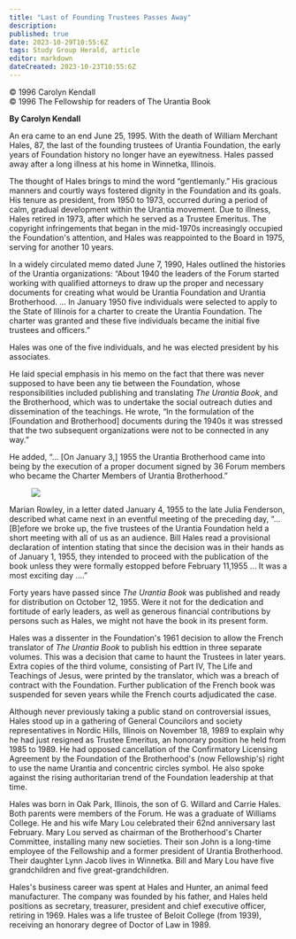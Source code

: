 ```yaml
---
title: "Last of Founding Trustees Passes Away"
description: 
published: true
date: 2023-10-29T10:55:6Z
tags: Study Group Herald, article
editor: markdown
dateCreated: 2023-10-23T10:55:6Z
---
```


<p class="v-card v-sheet theme--light gray lighten-3 px-2">© 1996 Carolyn Kendall<br>© 1996 The Fellowship for readers of The Urantia Book</p>

**By Carolyn Kendall**

An era came to an end June 25, 1995. With the death of William Merchant Hales, 87, the last of the founding trustees of Urantia Foundation, the early years of Foundation history no longer have an eyewitness. Hales passed away after a long illness at his home in Winnetka, Illinois.

The thought of Hales brings to mind the word “gentlemanly.” His gracious manners and courtly ways fostered dignity in the Foundation and its goals. His tenure as president, from 1950 to 1973, occurred during a period of calm, gradual development within the Urantia movement. Due to illness, Hales retired in 1973, after which he served as a Trustee Emeritus. The copyright infringements that began in the mid-1970s increasingly occupied the Foundation's attention, and Hales was reappointed to the Board in 1975, serving for another 10 years.

In a widely circulated memo dated June 7, 1990, Hales outlined the histories of the Urantia organizations: “About 1940 the leaders of the Forum started working with qualified attorneys to draw up the proper and necessary documents for creating what would be Urantia Foundation and Urantia Brotherhood. ... In January 1950 five individuals were selected to apply to the State of Illinois for a charter to create the Urantia Foundation. The charter was granted and these five individuals became the initial five trustees and officers.”

Hales was one of the five individuals, and he was elected president by his associates.

He laid special emphasis in his memo on the fact that there was never supposed to have been any tie between the Foundation, whose responsibilities included publishing and translating _The Urantia Book_, and the Brotherhood, which was to undertake the social outreach duties and dissemination of the teachings. He wrote, “In the formulation of the [Foundation and Brotherhood] documents during the 1940s it was stressed that the two subsequent organizations were not to be connected in any way.”

He added, “... [On January 3,] 1955 the Urantia Brotherhood came into being by the execution of a proper document signed by 36 Forum members who became the Charter Members of Urantia Brotherhood.”

<figure id="Figure_1" class="image urantiapedia">
<img src="/image/article/Study_Group_Herald/William_Merchant_Hales.jpg">
</figure>

Marian Rowley, in a letter dated January 4, 1955 to the late Julia Fenderson, described what came next in an eventful meeting of the preceding day, “... [B]efore we broke up, the five trustees of the Urantia Foundation held a short meeting with all of us as an audience. Bill Hales read a provisional declaration of intention stating that since the decision was in their hands as of January 1, 1955, they intended to proceed with the publication of the book unless they were formally estopped before February 11,1955 ... It was a most exciting day ....”

Forty years have passed since _The Urantia Book_ was published and ready for distribution on October 12, 1955. Were it not for the dedication and fortitude of early leaders, as well as generous financial contributions by persons such as Hales, we might not have the book in its present form.

Hales was a dissenter in the Foundation's 1961 decision to allow the French translator of _The Urantia Book_ to publish his edttion in three separate volumes. This was a decision that came to haunt the Trustees in later years. Extra copies of the third volume, consisting of Part IV, The Life and Teachings of Jesus, were printed by the translator, which was a breach of contract with the Foundation. Further publication of the French book was suspended for seven years while the French courts adjudicated the case.

Although never previously taking a public stand on controversial issues, Hales stood up in a gathering of General Councilors and society representatives in Nordic Hills, Illinois on November 18, 1989 to explain why he had just resigned as Trustee Emeritus, an honorary position he held from 1985 to 1989. He had opposed cancellation of the Confirmatory Licensing Agreement by the Foundation of the Brotherhood's (now Fellowship's) right to use the name Urantia and concentric circles symbol. He also spoke against the rising authoritarian trend of the Foundation leadership at that time.

Hales was born in Oak Park, Illinois, the son of G. Willard and Carrie Hales. Both parents were members of the Forum. He was a graduate of Williams College. He and his wife Mary Lou celebrated their 62nd anniversary last February. Mary Lou served as chairman of the Brotherhood's Charter Committee, installing many new societies. Their son John is a long-time employee of the Fellowship and a former president of Urantia Brotherhood. Their daughter Lynn Jacob lives in Winnetka. Bill and Mary Lou have five grandchildren and five great-grandchildren.

Hales's business career was spent at Hales and Hunter, an animal feed manufacturer. The company was founded by his father, and Hales held positions as secretary, treasurer, president and chief executive officer, retiring in 1969. Hales was a life trustee of Beloit College (from 1939), receiving an honorary degree of Doctor of Law in 1989.
